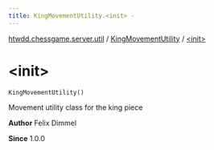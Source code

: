 ```yaml
---
title: KingMovementUtility.<init> - 
---
```


[htwdd.chessgame.server.util](../index.html) / [KingMovementUtility](index.html) / [&lt;init&gt;](./-init-.html)

# &lt;init&gt;

`KingMovementUtility()`

Movement utility class for the king piece

**Author**
Felix Dimmel

**Since**
1.0.0

